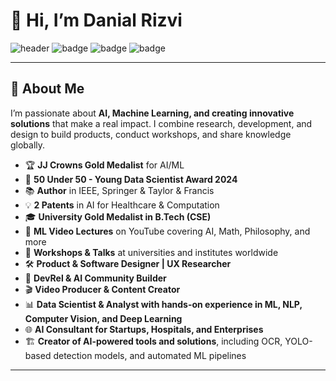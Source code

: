 # 👋 Hi, I’m Danial Rizvi

![header](https://img.shields.io/badge/Young_Data_Scientist-2024-blue)
![badge](https://img.shields.io/badge/Gold_Medalist-AI_ML-yellow)
![badge](https://img.shields.io/badge/26%2B_Certifications-brightgreen)
![badge](https://img.shields.io/badge/Patents-2-red)

---

## 🔬 About Me
I’m passionate about **AI, Machine Learning, and creating innovative solutions** that make a real impact. I combine research, development, and design to build products, conduct workshops, and share knowledge globally.

- 🏆 **JJ Crowns Gold Medalist** for AI/ML  
- 🏅 **50 Under 50 - Young Data Scientist Award 2024**  
- 📚 **Author** in IEEE, Springer & Taylor & Francis  
- 💡 **2 Patents** in AI for Healthcare & Computation  
- 🎓 **University Gold Medalist in B.Tech (CSE)**  
- 🎥 **ML Video Lectures** on YouTube covering AI, Math, Philosophy, and more  
- 🎤 **Workshops & Talks** at universities and institutes worldwide  
- 🛠️ **Product & Software Designer | UX Researcher**  
- 🔗 **DevRel & AI Community Builder**  
- 🎬 **Video Producer & Content Creator**  
- 📊 **Data Scientist & Analyst with hands-on experience in ML, NLP, Computer Vision, and Deep Learning**  
- 🌐 **AI Consultant for Startups, Hospitals, and Enterprises**  
- 🏗️ **Creator of AI-powered tools and solutions**, including OCR, YOLO-based detection models, and automated ML pipelines  


---

